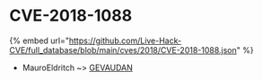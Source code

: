 # CVE-2018-1088
{% embed url="https://github.com/Live-Hack-CVE/full_database/blob/main/cves/2018/CVE-2018-1088.json" %}

* MauroEldritch ~> [GEVAUDAN](https://www.alice-snow.ru/2018/database/cve-2018-1088/gevaudan-mauroeldritch)